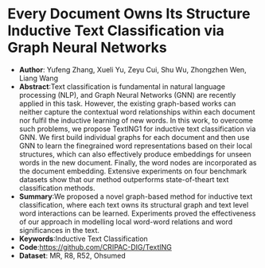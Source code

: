 # Every Document Owns Its Structure Inductive Text Classification via Graph Neural Networks
* **Author**: Yufeng Zhang, Xueli Yu, Zeyu Cui, Shu Wu, Zhongzhen Wen, Liang Wang
* **Abstract**:Text classification is fundamental in natural language processing (NLP), and Graph Neural Networks (GNN) are recently applied in this task. However, the existing graph-based works can neither capture the contextual word relationships within each document nor fulfil the inductive learning of new words. In this work, to overcome such problems, we propose TextING1 for inductive text classification via GNN. We first build individual graphs for each document and then use GNN to learn the finegrained word representations based on their local structures, which can also effectively produce embeddings for unseen words in the new document. Finally, the word nodes are incorporated as the document embedding. Extensive experiments on four benchmark datasets show that our method outperforms state-of-theart text classification methods.
* **Summary**:We proposed a novel graph-based method for inductive text classification, where each text owns its structural graph and text level word interactions can be learned. Experiments proved the effectiveness of our approach in modelling local word-word relations and word significances in the text.
* **Keywords**:Inductive Text Classification
* **Code**:https://github.com/CRIPAC-DIG/TextING
* **Dataset**:  MR,  R8, R52, Ohsumed